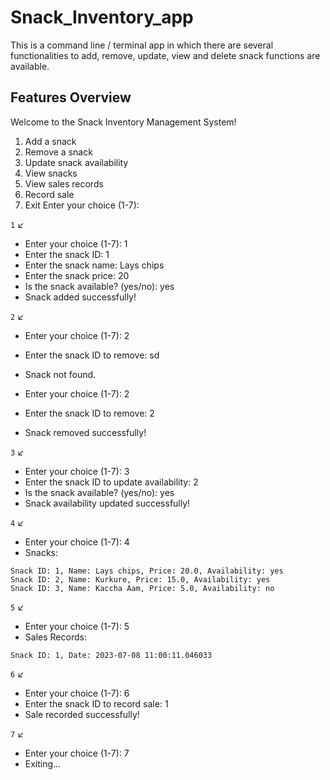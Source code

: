 # Snack_Inventory_app

This is a command line / terminal app in which there are several functionalities to add, remove, update, view and delete snack functions are available.

## Features Overview

Welcome to the Snack Inventory Management System!
1. Add a snack
2. Remove a snack
3. Update snack availability
4. View snacks
5. View sales records
6. Record sale
7. Exit
Enter your choice (1-7):

`1` ↙️
- Enter your choice (1-7): 1
- Enter the snack ID: 1
- Enter the snack name: Lays chips
- Enter the snack price: 20
- Is the snack available? (yes/no): yes
- Snack added successfully!

`2` ↙️
- Enter your choice (1-7): 2
- Enter the snack ID to remove: sd
- Snack not found.

- Enter your choice (1-7): 2
- Enter the snack ID to remove: 2
- Snack removed successfully!

`3` ↙️
- Enter your choice (1-7): 3
- Enter the snack ID to update availability: 2
- Is the snack available? (yes/no): yes
- Snack availability updated successfully!

`4` ↙️
- Enter your choice (1-7): 4
- Snacks:

```
Snack ID: 1, Name: Lays chips, Price: 20.0, Availability: yes
Snack ID: 2, Name: Kurkure, Price: 15.0, Availability: yes
Snack ID: 3, Name: Kaccha Aam, Price: 5.0, Availability: no
```

`5` ↙️
- Enter your choice (1-7): 5
- Sales Records:
```
Snack ID: 1, Date: 2023-07-08 11:00:11.046033
```
`6` ↙️
- Enter your choice (1-7): 6
- Enter the snack ID to record sale: 1
- Sale recorded successfully!

`7` ↙️
- Enter your choice (1-7): 7
- Exiting...

